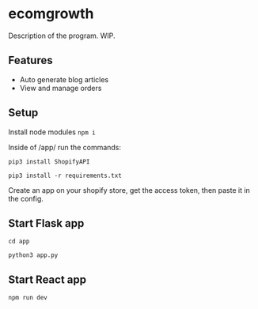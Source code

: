 # ecomgrowth
Description of the program. WIP.

 ## Features
  - Auto generate blog articles
  - View and manage orders 
 

## Setup
Install node modules
`npm i`

Inside of /app/ run the commands:

`pip3 install ShopifyAPI`

`pip3 install -r requirements.txt`

Create an app on your shopify store, get the access token, then paste it in the config.

 ## Start Flask app
 `cd app`

 `python3 app.py`


 ## Start React app
 `npm run dev`
